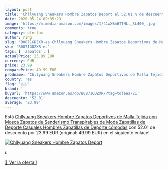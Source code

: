 ```yaml
---
layout: post
title: 'Chllyuang Sneakers Hombre Zapatos Deport al 52.01 % de descuento'
date: 2020-05-24 09:35:29
image: 'https://m.media-amazon.com/images/I/41xXBm6TTHL._SL400_.jpg'
comments: true
category: ofertas
author: ring
slug: 'B0871GDZXR-es Chllyuang Sneakers Hombre Zapatos Deportivos de Malla...'
sku: 'B0871GDZXR-es'
tags: [ 'zapatos', ]
actualPrice: 23.99 EUR
currency: EUR
price: 23.99
comparePrice: 49.99 EUR
prodname: 'Chllyuang Sneakers Hombre Zapatos Deportivos de Malla Tejida con Mosca Zapatos de Senderismo Transpirables de Moda Zapatillas de Deporte Casuales Hombres Zapatillas de Deporte cómodas'
country: 'es'
flag: '🇪🇸'
brand: ''
buyurl: 'https://www.amazon.es/dp/B0871GDZXR/?tag=tolees-21'
descuento: '52.01'
average: '23.99'
---
```


Está [Chllyuang Sneakers Hombre Zapatos Deportivos de Malla Tejida con Mosca Zapatos de Senderismo Transpirables de Moda Zapatillas de Deporte Casuales Hombres Zapatillas de Deporte cómodas](https://www.amazon.es/dp/B0871GDZXR/?tag=tolees-21) con 52.01 de descuento por 23.99 EUR (original: 49.99 EUR) en el siguiente enlace!

[![Chllyuang Sneakers Hombre Zapatos Deport](https://m.media-amazon.com/images/I/41xXBm6TTHL._SL400_.jpg)](https://www.amazon.es/dp/B0871GDZXR/?tag=tolees-21)

ℹ️:


[🛒 Ver la oferta!!](https://www.amazon.es/dp/B0871GDZXR/?tag=tolees-21)
